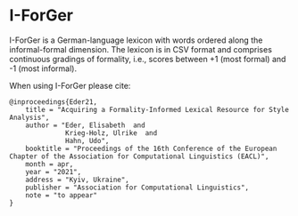 # I-ForGer

I-ForGer is a German-language lexicon with words ordered along the informal-formal dimension. The lexicon is in CSV format and comprises continuous gradings of formality, i.e., scores between +1 (most formal) and -1 (most informal).

When using I-ForGer please cite:

```
@inproceedings{Eder21,
    title = "Acquiring a Formality-Informed Lexical Resource for Style Analysis",
    author = "Eder, Elisabeth  and
      	      Krieg-Holz, Ulrike  and
      	      Hahn, Udo",
    booktitle = "Proceedings of the 16th Conference of the European Chapter of the Association for Computational Linguistics (EACL)",
    month = apr,
    year = "2021",
    address = "Kyiv, Ukraine",
    publisher = "Association for Computational Linguistics",
    note = "to appear"
}
```

